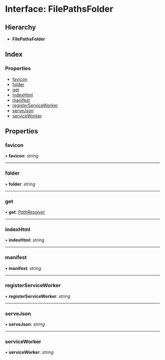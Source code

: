 
# Interface: FilePathsFolder

## Hierarchy

* **FilePathsFolder**

## Index

### Properties

* [favicon](filepathsfolder.md#favicon)
* [folder](filepathsfolder.md#folder)
* [get](filepathsfolder.md#get)
* [indexHtml](filepathsfolder.md#indexhtml)
* [manifest](filepathsfolder.md#manifest)
* [registerServiceWorker](filepathsfolder.md#registerserviceworker)
* [serveJson](filepathsfolder.md#servejson)
* [serviceWorker](filepathsfolder.md#serviceworker)

## Properties

###  favicon

• **favicon**: *string*

___

###  folder

• **folder**: *string*

___

###  get

• **get**: *[PathResolver](../README.md#pathresolver)*

___

###  indexHtml

• **indexHtml**: *string*

___

###  manifest

• **manifest**: *string*

___

###  registerServiceWorker

• **registerServiceWorker**: *string*

___

###  serveJson

• **serveJson**: *string*

___

###  serviceWorker

• **serviceWorker**: *string*
